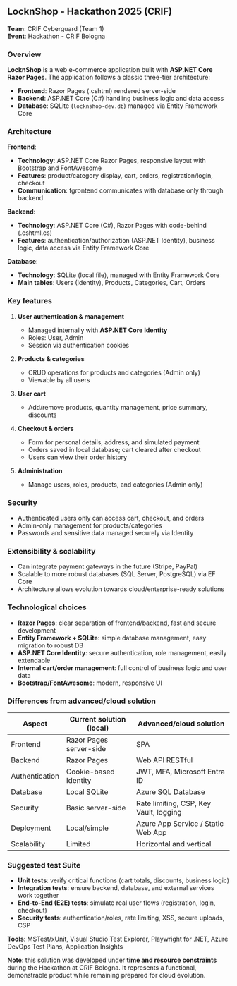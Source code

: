 ## LocknShop - Hackathon 2025 (CRIF)

**Team**: CRIF Cyberguard (Team 1)  
**Event**: Hackathon - CRIF Bologna

### Overview
**LocknShop** is a web e-commerce application built with **ASP.NET Core Razor Pages**. The application follows a classic three-tier architecture:

- **Frontend**: Razor Pages (.cshtml) rendered server-side  
- **Backend**: ASP.NET Core (C#) handling business logic and data access  
- **Database**: SQLite (`locknshop-dev.db`) managed via Entity Framework Core

### Architecture

**Frontend**:
- **Technology**: ASP.NET Core Razor Pages, responsive layout with Bootstrap and FontAwesome  
- **Features**: product/category display, cart, orders, registration/login, checkout  
- **Communication**: fgrontend communicates with database only through backend  

**Backend**:
- **Technology**: ASP.NET Core (C#), Razor Pages with code-behind (.cshtml.cs)  
- **Features**: authentication/authorization (ASP.NET Identity), business logic, data access via Entity Framework Core  

**Database**:
- **Technology**: SQLite (local file), managed with Entity Framework Core  
- **Main tables**: Users (Identity), Products, Categories, Cart, Orders

### Key features

1. **User authentication & management**
   - Managed internally with **ASP.NET Core Identity**  
   - Roles: User, Admin  
   - Session via authentication cookies  

2. **Products & categories**
   - CRUD operations for products and categories (Admin only)  
   - Viewable by all users  

3. **User cart**
   - Add/remove products, quantity management, price summary, discounts  

4. **Checkout & orders**
   - Form for personal details, address, and simulated payment  
   - Orders saved in local database; cart cleared after checkout  
   - Users can view their order history  

5. **Administration**
   - Manage users, roles, products, and categories (Admin only)  

### Security
- Authenticated users only can access cart, checkout, and orders  
- Admin-only management for products/categories  
- Passwords and sensitive data managed securely via Identity  

### Extensibility & scalability
- Can integrate payment gateways in the future (Stripe, PayPal)  
- Scalable to more robust databases (SQL Server, PostgreSQL) via EF Core  
- Architecture allows evolution towards cloud/enterprise-ready solutions  

### Technological choices

- **Razor Pages**: clear separation of frontend/backend, fast and secure development  
- **Entity Framework + SQLite**: simple database management, easy migration to robust DB  
- **ASP.NET Core Identity**: secure authentication, role management, easily extendable  
- **Internal cart/order management**: full control of business logic and user data  
- **Bootstrap/FontAwesome**: modern, responsive UI  

### Differences from advanced/cloud solution

| Aspect                | Current solution (local)            | Advanced/cloud solution        |
|-----------------------|------------------------------------|-------------------------------|
| Frontend              | Razor Pages server-side            | SPA                           |
| Backend               | Razor Pages                        | Web API RESTful               |
| Authentication        | Cookie-based Identity              | JWT, MFA, Microsoft Entra ID  |
| Database              | Local SQLite                       | Azure SQL Database             |
| Security              | Basic server-side                  | Rate limiting, CSP, Key Vault, logging |
| Deployment            | Local/simple                       | Azure App Service / Static Web App |
| Scalability           | Limited                            | Horizontal and vertical       |


### Suggested test Suite
- **Unit tests**: verify critical functions (cart totals, discounts, business logic)  
- **Integration tests**: ensure backend, database, and external services work together  
- **End-to-End (E2E) tests**: simulate real user flows (registration, login, checkout)  
- **Security tests**: authentication/roles, rate limiting, XSS, secure uploads, CSP  

**Tools**: MSTest/xUnit, Visual Studio Test Explorer, Playwright for .NET, Azure DevOps Test Plans, Application Insights

**Note**: this solution was developed under **time and resource constraints** during the Hackathon at CRIF Bologna. It represents a functional, demonstrable product while remaining prepared for cloud evolution.


